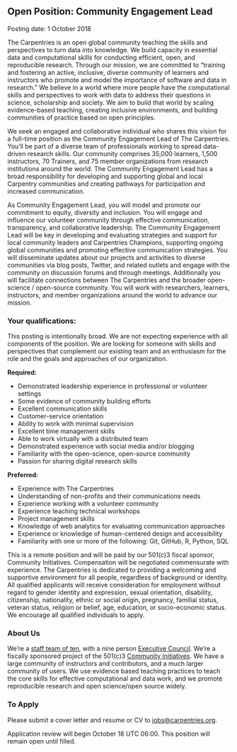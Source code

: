 ## Open Position: Community Engagement Lead

Posting date: 1 October 2018

The Carpentries is an open global community teaching the skills and perspectives to turn data into knowledge. We build capacity in essential data and computational skills for conducting efficient, open, and reproducible research. Through our mission, we are committed to “training and fostering an active, inclusive, diverse community of learners and instructors who promote and model the importance of software and data in research.” We believe in a world where more people have the computational skills and perspectives to work with data to address their questions in science, scholarship and society. We aim to build that world by scaling evidence-based teaching, creating inclusive environments, and building communities of practice based on open principles. 

We seek an engaged and collaborative individual who shares this vision for a full-time position as the Community Engagement Lead of The Carpentries. You’ll be part of a diverse team of professionals working to spread data-driven research skills. Our community comprises 35,000 learners, 1,500 instructors, 70 Trainers, and 75 member organizations from research institutions around the world. The Community Engagement Lead has a broad responsibility for developing and supporting global and local Carpentry communities and creating pathways for participation and increased communication.

As Community Engagement Lead, you will model and promote our commitment to equity, diversity and inclusion. You will engage and influence our volunteer community through effective communication, transparency, and collaborative leadership. The Community Engagement Lead will be key in developing and evaluating strategies and support for local community leaders and Carpentries Champions, supporting ongoing global communities and promoting effective communication strategies. You will disseminate updates about our projects and activities to diverse communities via blog posts, Twitter, and related outlets and engage with the community on discussion forums and through meetings. Additionally you will facilitate connections between The Carpentries and the broader open-science / open-source community. You will work with researchers, learners, instructors, and member organizations around the world to advance our mission.

### Your qualifications:

This posting is intentionally broad. We are not expecting experience with all components of the position. We are looking for someone with skills and perspectives that complement our existing team and an enthusiasm for the role and the goals and approaches of our organization.

**Required:**

- Demonstrated leadership experience in professional or volunteer settings
- Some evidence of community building efforts
- Excellent communication skills
- Customer-service orientation
- Ability to work with minimal supervision
- Excellent time management skills
- Able to work virtually with a distributed team
- Demonstrated experience with social media and/or blogging
- Familiarity with the open-science, open-source community
- Passion for sharing digital research skills

**Preferred:**

- Experience with The Carpentries
- Understanding of non-profits and their communications needs
- Experience working with a volunteer community
- Experience teaching technical workshops
- Project management skills
- Knowledge of web analytics for evaluating communication approaches
- Experience or knowledge of human-centered design and accessibility
- Familiarity with one or more of the following: Git, GitHub, R, Python, SQL

This is a remote position and will be paid by our 501(c)3 fiscal sponsor, Community Initiatives. Compensation will be negotiated commensurate with experience. 
The Carpentries is dedicated to providing a welcoming and supportive environment for all people, regardless of background or identity. All qualified applicants will receive consideration for employment without regard to gender identity and expression, sexual orientation, disability, citizenship, nationality, ethnic or social origin, pregnancy, familial status, veteran status, religion or belief, age, education, or socio-economic status. We encourage all qualified individuals to apply. 
 
### About Us 

We’re a [staff team of ten](https://carpentries.org/team/), with a nine person [Executive Council](http://static.carpentries.org/governance/). We’re a fiscally sponsored project of the 501(c)3 [Community Initiatives](http://communityin.org). We have a large community of instructors and contributors, and a much larger community of users. We use evidence based teaching practices to teach the core skills for effective computational and data work, and we promote reproducible research and open science/open source widely.
 
### To Apply
 
Please submit a cover letter and resume or CV to [jobs@carpentries.org](mailto:jobs@carpentries.org).
 
Application review will begin October 18 UTC 06:00. This position will remain open until filled.

